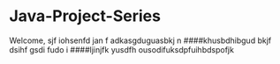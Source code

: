 # Java-Project-Series
Welcome,
sjf iohsenfd jan f adkasgduguasbkj n ####khusbdhibgud bkjf dsihf
gsdi fudo i  ####ljinjfk yusdfh ousodifuksdpfuihbdspofjk
